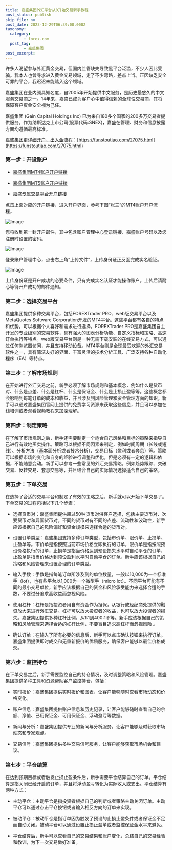 ```yaml
---
title: 嘉盛集团外汇平台从0开始交易新手教程
post_status: publish
skip_file: no
post_date: 2023-12-29T06:39:00.000Z
taxonomy:
  category:
        - forex-com
  post_tag:
        - 嘉盛集团
post_excerpt: 
---
```

许多人渴望参与外汇黄金交易，但国内监管缺失导致黑平台泛滥，不少人因此受骗。我本人也曾寻求进入黄金交易领域，走了不少弯路，差点上当。正因缺乏安全可靠的平台，我迟迟未能踏入这个领域。

嘉盛集团在业内颇具知名度，自2005年开始提供中文服务，是历史最悠久的中文服务交易商之一。14年来，嘉盛已成为客户心中值得信赖的全球性交易商，其将保障客户资金安全视为己任。

嘉盛集团 (Gain Capital Holdings Inc) 已为来自180多个国家的200多万交易者提供服务。作为纳斯达克上市公司(股票代码:SNEX)，嘉盛在管理、财务和信息披露方面均遵循最高标准。

[嘉盛集团更详细开户，出入金流程](https://funstoutiao.com/27075.html)：[https://funstoutiao.com/27075.html](https://funstoutiao.com/27075.html)

### 第一步：开设账户

* [嘉盛集团MT4账户开户链接](https://s.ssgg.net/jsmt4)

* [嘉盛集团MT5账户开户链接](https://s.ssgg.net/jsmt5)

* [嘉盛专属交易平台开户链接](https://s.ssgg.net/js)

点击上面对应的开户链接，进入开户界面，参考下图“张三”的MT4账户开户流程。

![Image](https://prod-files-secure.s3.us-west-2.amazonaws.com/39ed1227-6d7d-4570-be36-9ccd4a2c4241/7a167aea-686b-400d-af59-4e18eb607a40/640.png?X-Amz-Algorithm=AWS4-HMAC-SHA256&X-Amz-Content-Sha256=UNSIGNED-PAYLOAD&X-Amz-Credential=ASIAZI2LB466VVGHNX4Y%2F20250517%2Fus-west-2%2Fs3%2Faws4_request&X-Amz-Date=20250517T161308Z&X-Amz-Expires=3600&X-Amz-Security-Token=IQoJb3JpZ2luX2VjEKb%2F%2F%2F%2F%2F%2F%2F%2F%2F%2FwEaCXVzLXdlc3QtMiJHMEUCIQDMkver6c81aTtSl9SV2N32rVOJZ9ryQVJI5Yh9RNzHRwIgcGHUoy90vIsbNdbI55oJOoLBUC8zQayYQD2aOxQIFXQq%2FwMIXxAAGgw2Mzc0MjMxODM4MDUiDLjecSCb%2BrST%2Bq5Y1ircAxFQGEkb2%2BYf82BU%2BvDeHg2c3Yvw%2BSnXLAkZEAv9Qklz%2BtKEy22DugBcgQl1ejY1zV%2FG1IJX40Nv8gInh4RixLyJH93LI%2Ft5Ti9f90kOXgpLhLWMOZlNTfa%2BHWRHas9kcKpCBm%2Fj%2F1O1QlLfG%2FQ%2FUOpQdQmHS63A%2BQR15KRHHFLBy%2FEIlqTtyxYp%2BZxm52budRTQ51KTaZLPozCtTjNLmPs9oDxLBSd240I2myuH2v9wD4XlxpnTbLwG1x%2FjVmr1j87ofJutDSTQNzsEl86ElnoVYcaWI2H2dAX5kWrcjonIj%2FDFRo4p8v6K%2FIkxLHD22su%2F5x3Xf0WLiw3UoYRoVWaGycBxwpB%2FDVBCZch6CyIxki7RLXvY1PJASxhOhh3gQxk302SND%2FjXAAb2bEoODfT4NuBQGZC%2FMdUM2Sw%2BW81v%2BuSCgMt8OJgCTCnBtDMaZvVUIufna8fd%2F85GmvPl6Ac4bY3MaxvxiBv9N3KF58srrejuyxlQcGOEJQtj5CWSI%2FQfKRnzNYU1Vo3vccZRcbLGAeC1LegRxdZL2%2B%2F%2FWh0i%2FbG3llk3TwkY0EYZtyaFHG%2BlcJu9az5Q7fUvHL2cMeU4U7x0eJkk90o3%2BzGEXfE%2FhxrkdlTOQpzdusfEMIy0osEGOqUBHt4GNMx9HPmR0d%2BwOY4gRh4JdxZTT5WZS82wcAMLKiH4%2FJiOPDSVwBQaJTY9IvqgqQb0Rk1hYzKmZ7StioicP09AfoG7ypXznscp5trSSoofucfu32vALUfAlgzYvq5A33xRBrZJ%2BIaqzUpQuEk%2FQ2hpk4JnO4%2BFY9qtoeHj51DRBe%2FVD%2FOtxwGswefEJ9MvEtQJXPBUg4CQHidytmMt4sR4V%2BY%2B&X-Amz-Signature=4fa44b2e7b1382b5da2616beb9f073b0a87c7161794c18baa8da8af8ed368abe&X-Amz-SignedHeaders=host&x-id=GetObject)

您将收到第一封开户邮件，其中包含账户管理中心登录链接、嘉盛账户号码以及您注册时设置的密码。

![Image](https://prod-files-secure.s3.us-west-2.amazonaws.com/39ed1227-6d7d-4570-be36-9ccd4a2c4241/eaa1c6b3-2877-4284-a0e1-530e222c27fb/image.png?X-Amz-Algorithm=AWS4-HMAC-SHA256&X-Amz-Content-Sha256=UNSIGNED-PAYLOAD&X-Amz-Credential=ASIAZI2LB466VVGHNX4Y%2F20250517%2Fus-west-2%2Fs3%2Faws4_request&X-Amz-Date=20250517T161308Z&X-Amz-Expires=3600&X-Amz-Security-Token=IQoJb3JpZ2luX2VjEKb%2F%2F%2F%2F%2F%2F%2F%2F%2F%2FwEaCXVzLXdlc3QtMiJHMEUCIQDMkver6c81aTtSl9SV2N32rVOJZ9ryQVJI5Yh9RNzHRwIgcGHUoy90vIsbNdbI55oJOoLBUC8zQayYQD2aOxQIFXQq%2FwMIXxAAGgw2Mzc0MjMxODM4MDUiDLjecSCb%2BrST%2Bq5Y1ircAxFQGEkb2%2BYf82BU%2BvDeHg2c3Yvw%2BSnXLAkZEAv9Qklz%2BtKEy22DugBcgQl1ejY1zV%2FG1IJX40Nv8gInh4RixLyJH93LI%2Ft5Ti9f90kOXgpLhLWMOZlNTfa%2BHWRHas9kcKpCBm%2Fj%2F1O1QlLfG%2FQ%2FUOpQdQmHS63A%2BQR15KRHHFLBy%2FEIlqTtyxYp%2BZxm52budRTQ51KTaZLPozCtTjNLmPs9oDxLBSd240I2myuH2v9wD4XlxpnTbLwG1x%2FjVmr1j87ofJutDSTQNzsEl86ElnoVYcaWI2H2dAX5kWrcjonIj%2FDFRo4p8v6K%2FIkxLHD22su%2F5x3Xf0WLiw3UoYRoVWaGycBxwpB%2FDVBCZch6CyIxki7RLXvY1PJASxhOhh3gQxk302SND%2FjXAAb2bEoODfT4NuBQGZC%2FMdUM2Sw%2BW81v%2BuSCgMt8OJgCTCnBtDMaZvVUIufna8fd%2F85GmvPl6Ac4bY3MaxvxiBv9N3KF58srrejuyxlQcGOEJQtj5CWSI%2FQfKRnzNYU1Vo3vccZRcbLGAeC1LegRxdZL2%2B%2F%2FWh0i%2FbG3llk3TwkY0EYZtyaFHG%2BlcJu9az5Q7fUvHL2cMeU4U7x0eJkk90o3%2BzGEXfE%2FhxrkdlTOQpzdusfEMIy0osEGOqUBHt4GNMx9HPmR0d%2BwOY4gRh4JdxZTT5WZS82wcAMLKiH4%2FJiOPDSVwBQaJTY9IvqgqQb0Rk1hYzKmZ7StioicP09AfoG7ypXznscp5trSSoofucfu32vALUfAlgzYvq5A33xRBrZJ%2BIaqzUpQuEk%2FQ2hpk4JnO4%2BFY9qtoeHj51DRBe%2FVD%2FOtxwGswefEJ9MvEtQJXPBUg4CQHidytmMt4sR4V%2BY%2B&X-Amz-Signature=1654996a63edcf4054095104f002af53bfd849852240288a49d3e28ae1da0ff1&X-Amz-SignedHeaders=host&x-id=GetObject)

登录账户管理中心，点击右上角“上传文件”，上传身份证正反面完成实名验证。

![Image](https://prod-files-secure.s3.us-west-2.amazonaws.com/39ed1227-6d7d-4570-be36-9ccd4a2c4241/54090639-09fc-46b4-a135-e0289f707147/image.png?X-Amz-Algorithm=AWS4-HMAC-SHA256&X-Amz-Content-Sha256=UNSIGNED-PAYLOAD&X-Amz-Credential=ASIAZI2LB466VVGHNX4Y%2F20250517%2Fus-west-2%2Fs3%2Faws4_request&X-Amz-Date=20250517T161308Z&X-Amz-Expires=3600&X-Amz-Security-Token=IQoJb3JpZ2luX2VjEKb%2F%2F%2F%2F%2F%2F%2F%2F%2F%2FwEaCXVzLXdlc3QtMiJHMEUCIQDMkver6c81aTtSl9SV2N32rVOJZ9ryQVJI5Yh9RNzHRwIgcGHUoy90vIsbNdbI55oJOoLBUC8zQayYQD2aOxQIFXQq%2FwMIXxAAGgw2Mzc0MjMxODM4MDUiDLjecSCb%2BrST%2Bq5Y1ircAxFQGEkb2%2BYf82BU%2BvDeHg2c3Yvw%2BSnXLAkZEAv9Qklz%2BtKEy22DugBcgQl1ejY1zV%2FG1IJX40Nv8gInh4RixLyJH93LI%2Ft5Ti9f90kOXgpLhLWMOZlNTfa%2BHWRHas9kcKpCBm%2Fj%2F1O1QlLfG%2FQ%2FUOpQdQmHS63A%2BQR15KRHHFLBy%2FEIlqTtyxYp%2BZxm52budRTQ51KTaZLPozCtTjNLmPs9oDxLBSd240I2myuH2v9wD4XlxpnTbLwG1x%2FjVmr1j87ofJutDSTQNzsEl86ElnoVYcaWI2H2dAX5kWrcjonIj%2FDFRo4p8v6K%2FIkxLHD22su%2F5x3Xf0WLiw3UoYRoVWaGycBxwpB%2FDVBCZch6CyIxki7RLXvY1PJASxhOhh3gQxk302SND%2FjXAAb2bEoODfT4NuBQGZC%2FMdUM2Sw%2BW81v%2BuSCgMt8OJgCTCnBtDMaZvVUIufna8fd%2F85GmvPl6Ac4bY3MaxvxiBv9N3KF58srrejuyxlQcGOEJQtj5CWSI%2FQfKRnzNYU1Vo3vccZRcbLGAeC1LegRxdZL2%2B%2F%2FWh0i%2FbG3llk3TwkY0EYZtyaFHG%2BlcJu9az5Q7fUvHL2cMeU4U7x0eJkk90o3%2BzGEXfE%2FhxrkdlTOQpzdusfEMIy0osEGOqUBHt4GNMx9HPmR0d%2BwOY4gRh4JdxZTT5WZS82wcAMLKiH4%2FJiOPDSVwBQaJTY9IvqgqQb0Rk1hYzKmZ7StioicP09AfoG7ypXznscp5trSSoofucfu32vALUfAlgzYvq5A33xRBrZJ%2BIaqzUpQuEk%2FQ2hpk4JnO4%2BFY9qtoeHj51DRBe%2FVD%2FOtxwGswefEJ9MvEtQJXPBUg4CQHidytmMt4sR4V%2BY%2B&X-Amz-Signature=0cfd844bce3d7276dafa09c68d876a198b2b01e7c9a0edf2077041c3eb70cdf9&X-Amz-SignedHeaders=host&x-id=GetObject)

上传身份证是开户成功的必要条件，只有完成实名认证才能操作账户。上传后请耐心等待开户成功的邮件通知。

### 第二步：选择交易平台

嘉盛集团提供多种交易平台，包括FOREXTrader PRO、web版交易平台以及MetaQuotes Software Corporation开发的MT4平台。这些平台都有各自的特点和优势，可以根据个人喜好和需求进行选择。FOREXTrader PRO是嘉盛集团自主开发的专业级别的交易软件，具有强大的图表分析功能、自定义指标和策略、高速订单执行等特点。web版交易平台则是一种无需下载安装的在线交易方式，可以通过任何浏览器访问，并且支持移动设备。MT4平台则是全球最受欢迎的外汇交易软件之一，具有简洁友好的界面、丰富灵活的技术分析工具、广泛支持各种自动化程序（EA）等特点。

### 第三步：了解市场规则

在开始进行外汇交易之前，新手必须了解市场规则和基本概念，例如什么是货币对、什么是点差、什么是杠杆、什么是保证金、什么是止损止盈等等。这些概念都会影响到每笔订单的成本和收益，并且涉及到风险管理和资金管理方面的知识。新手可以通过嘉盛集团官网上提供的免费学习资源来获取这些信息，并且可以参加在线培训或者观看视频教程来加深理解。

### 第四步：制定策略

在了解了市场规则之后，新手还需要制定一个适合自己风格和目标的策略来指导自己进行有效地买卖操作。策略可以根据不同因素来制定，例如时间周期（长线或短线）、分析方法（基本面分析或者技术分析）、交易目标（盈利或者套息）等。策略可以根据市场的变化和自身的经验进行调整和优化，但是必须有一定的逻辑和依据，不能随意变动。新手可以参考一些常见的外汇交易策略，例如趋势跟踪、突破交易、反转交易、套息交易等，并且结合自己的实际情况选择适合自己的策略。

### 第五步：下单交易

在选择了合适的交易平台和制定了有效的策略之后，新手就可以开始下单交易了。下单交易的过程包括以下几个步骤：

* 选择货币对：嘉盛集团提供超过50种货币对供客户选择，包括主要货币对、次要货币对和异国货币对。不同的货币对有不同的点差、流动性和波动性，新手应该根据自己的风险偏好和资金规模来选择合适的货币对。

* 设置订单类型：嘉盛集团支持多种订单类型，包括市价单、限价单、止损单、止盈单等。市价单是指按照当前市场价格立即执行的订单，限价单是指按照预设价格执行的订单，止损单是指当价格达到预设损失水平时自动平仓的订单，止盈单是指当价格达到预设盈利水平时自动平仓的订单。新手应该根据自己的策略和风险管理来设置合理的订单类型。

* 输入手数：手数是指每笔订单所涉及到的单位数量，一般以10,000为一个标准手（lot），也有些平台以1,000为一个微型手（micro lot）。不同平台可能有不同的最小交易单位，新手应该根据自己的资金和风险承受能力来选择合适的手数，不要过分追求高收益而忽视风险。

* 使用杠杆：杠杆是指投资者用自有资金作为担保，从银行或经纪商处提供的融资放大来进行外汇交易。杠杆可以放大投资者的收益，也可以放大投资者的损失。嘉盛集团提供多种杠杆比例，从1:1到400:1不等。新手应该根据自己的策略和风险管理来选择合适的杠杆比例，不要盲目追求高杠杆而忽视风险 。

* 确认订单：在输入了所有必要的信息后，新手可以点击确认按钮来执行订单。嘉盛集团提供即时成交和无重新报价的优质服务，确保客户能够以最佳价格成交。

### 第六步：监控持仓

在下单交易之后，新手需要监控自己的持仓情况，及时调整策略和风险管理。嘉盛集团提供多种工具和资源帮助客户监控持仓，包括：

* 实时报价：嘉盛集团提供实时报价和图表，让客户能够随时查看市场动态和价格变化。

* 账户信息：嘉盛集团提供账户信息和历史记录，让客户能够随时查看自己的余额、净值、已用保证金、可用保证金、浮动盈亏等数据。

* 新闻与分析：嘉盛集团提供专业的新闻与分析服务，让客户能够及时获取市场动态和专家观点。

* 交易信号：嘉盛集团提供多种交易信号服务，让客户能够获取市场机会和建议。

### 第七步：平仓结算

在达到预期目标或者触发止损止盈条件后，新手需要平仓结算自己的订单。平仓结算是指关闭已经开启的订单，并且将浮动盈亏转化为实际收入或支出。平仓结算有两种方式：

* 主动平仓：主动平仓是指投资者根据自己的判断或者策略主动关闭订单。主动平仓可以通过点击平仓按钮或者输入相反方向的订单来实现。

* 被动平仓：被动平仓是指订单因为触发了预设的止损止盈条件或者保证金不足而自动关闭。被动平仓可以通过设置止损止盈单或者监控保证金水平来避免。

* 平仓结算后，新手可以查看自己的交易结果和账户变化，总结自己的交易经验和教训，为下一次交易做好准备。